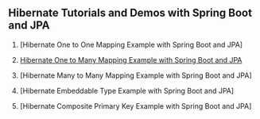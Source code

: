 ## Hibernate Tutorials and Demos with Spring Boot and JPA

1. [Hibernate One to One Mapping Example with Spring Boot and JPA]


2. [Hibernate One to Many Mapping Example with Spring Boot and JPA](https://github.com/cserajib/SpringDataOneToMany)


3. [Hibernate Many to Many Mapping Example with Spring Boot and JPA]


4. [Hibernate Embeddable Type Example with Spring Boot and JPA]


5. [Hibernate Composite Primary Key Example with Spring Boot and JPA]